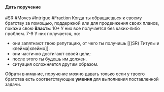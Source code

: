 #### **Дать поручение**

#SR #Moves #Intrigue #Fraction 
Когда ты обращаешься к своему братству за помощью, поддержкой или для продвижения своих планов, покажи свою **Власть**:
10+ У них все получается без каких-либо проблем.
7-9 У них получается, но:
- они запятнают твою репутацию, от чего ты получишь [[(SR) Титулы и клейма|клеймо]].
- они частично достигают своей цели;
- после этого ты будешь им должен.
- ситуация осложняется другим образом.

Обрати внимание, поручение можно давать только если у твоего братства есть соответствующие **умения** для выполнения поставленной задачи.